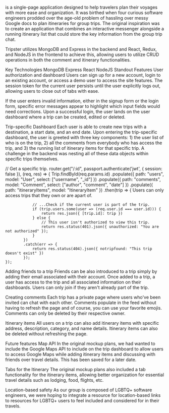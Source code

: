 is a single-page application designed to help travelers plan their voyages with more ease and organization. It was birthed when four curious software engineers prodded over the age-old problem of hassling over messy Google docs to plan itineraries for group trips. The original inspiration was to create an application that combines an interactive messenger alongside a running itinerary list that could store the key information from the group trip chat.

Tripster utilizes MongoDB and Express in the backend and React, Redux, and NodeJS in the frontend to achieve this, allowing users to utilize CRUD operations in both the comment and itinerary functionalities.

Key Technologies
MongoDB
Express
React
NodeJS
Standout Features
User authorization and dashboard
Users can sign up for a new account, login to an existing account, or access a demo user to access the site features. The session token for the current user persists until the user explicitly logs out, allowing users to close out of tabs with ease.

If the user enters invalid information, either in the signup form or the login form, specific error messages appear to highlight which input fields would need corrections. Upon a successful login, the user lands on the user dashboard where a trip can be created, edited or deleted.

Trip-specific Dashboard
Each user is able to create new trips with a destination, a start date, and an end date. Upon entering the trip-specific dashboard, the user is greeted with three key components: 1) the user list of who is on the trip, 2) all the comments from everybody who has access the trip, and 3) the running list of itinerary items for that specific trip. A challenge in the backend was nesting all of these data objects within specific trips themselves.

// Get a specific trip.
router.get("/:id",
passport.authenticate('jwt', { session: false }),
(req, res) => {
Trip.findById(req.params.id)
.populate({
path: "users",
model: "User",
select: ["username", "_id"]
})
.populate({
path: "comments",
model: "Comment",
select: ["author", "comment", "date"]
})
.populate({
path: "itineraryItems",
model: "ItineraryItem"
})
.then(trip => {
Users can only access trips that they own or are apart of.

                // ...Check if the current user is part of the trip.
                if (trip.users.some(user => (req.user.id === user.id))) {
                    return res.json({ [trip.id]: trip })
                } else {
                    // This user isn't authorized to view this trip.
                    return res.status(401).json({ unauthorized: "You are not authorized" });
                }
            })
            .catch(err => {
                return res.status(404).json({ notripfound: "This trip doesn't exist" })
            });
    });

Adding friends to a trip
Friends can be also introduced to a trip simply by adding their email associated with their account. Once added to a trip, a user has access to the trip and all associated information on their dashboards. Users can only join if they aren't already part of the trip.

Creating comments
Each trip has a private page where users who've been invited can chat with each other. Comments populate in the feed without having to refresh the page and of course, you can use your favorite emojis. Comments can only be deleted by their respective owner.

Itinerary items
All users on a trip can also add itinerary items with specific address, description, category, and name details. Itinerary items can also be deleted without refreshing the page.

Future features
Map API
In the original mockup plans, we had wanted to include the Google Maps API to include on the trip dashboard to allow users to access Google Maps while adding itinerary items and discussing with friends over travel details. This has been saved for a later date.

Tabs for the Itinerary
The original mockup plans also included a tab functionality for the itinerary items, allowing better organization for essential travel details such as lodging, food, flights, etc.

Location-based safety
As our group is composed of LGBTQ+ software engineers, we were hoping to integrate a resource for location-based links to resources for LGBTQ+ users to feel included and considered for in their travels.
